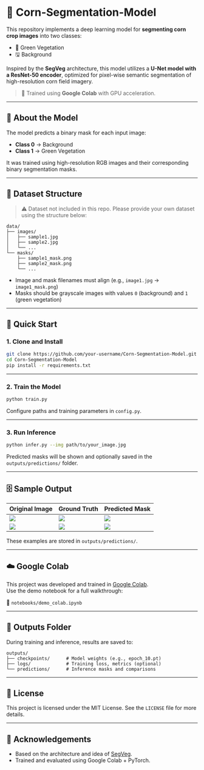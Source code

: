 # 🌽 Corn-Segmentation-Model

This repository implements a deep learning model for **segmenting corn crop images** into two classes:
- 🌱 Green Vegetation  
- 🖫 Background  

Inspired by the **SegVeg** architecture, this model utilizes a **U-Net model with a ResNet-50 encoder**, optimized for pixel-wise semantic segmentation of high-resolution corn field imagery.

> 🚀 Trained using **Google Colab** with GPU acceleration.

---

## 🧐 About the Model

The model predicts a binary mask for each input image:
- **Class 0** → Background  
- **Class 1** → Green Vegetation  

It was trained using high-resolution RGB images and their corresponding binary segmentation masks.

---

## 📂 Dataset Structure

> ⚠️ Dataset not included in this repo. Please provide your own dataset using the structure below:

```
data/
├── images/
│   ├── sample1.jpg
│   ├── sample2.jpg
│   └── ...
└── masks/
    ├── sample1_mask.png
    ├── sample2_mask.png
    └── ...
```

- Image and mask filenames must align (e.g., `image1.jpg` → `image1_mask.png`)
- Masks should be grayscale images with values `0` (background) and `1` (green vegetation)

---

## 🚀 Quick Start

### 1. Clone and Install

```bash
git clone https://github.com/your-username/Corn-Segmentation-Model.git
cd Corn-Segmentation-Model
pip install -r requirements.txt
```

---

### 2. Train the Model

```bash
python train.py
```

Configure paths and training parameters in `config.py`.

---

### 3. Run Inference

```bash
python infer.py --img path/to/your_image.jpg
```

Predicted masks will be shown and optionally saved in the `outputs/predictions/` folder.

---

## 🗄️ Sample Output

| Original Image | Ground Truth | Predicted Mask |
|----------------|--------------|----------------|
| ![](outputs/predictions/sample1_img.jpg) | ![](outputs/predictions/sample1_gt.png) | ![](outputs/predictions/sample1_pred.png) |
| ![](outputs/predictions/sample2_img.jpg) | ![](outputs/predictions/sample2_gt.png) | ![](outputs/predictions/sample2_pred.png) |

These examples are stored in `outputs/predictions/`.

---

## ☁️ Google Colab

This project was developed and trained in [Google Colab](https://colab.research.google.com/).  
Use the demo notebook for a full walkthrough:

📓 `notebooks/demo_colab.ipynb`

---

## 📁 Outputs Folder

During training and inference, results are saved to:

```
outputs/
├── checkpoints/      # Model weights (e.g., epoch_10.pt)
├── logs/             # Training loss, metrics (optional)
└── predictions/      # Inference masks and comparisons
```

---

## 📃 License

This project is licensed under the MIT License. See the `LICENSE` file for more details.

---

## 🙌 Acknowledgements

- Based on the architecture and idea of [SegVeg](https://github.com/AussieWheat/SegVeg).
- Trained and evaluated using Google Colab + PyTorch.
